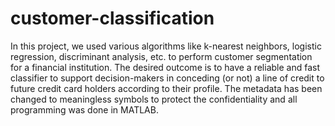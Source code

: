 # customer-classification


In this project, we used various algorithms like k-nearest neighbors, logistic regression, discriminant analysis, etc. to perform customer segmentation for a financial institution. The desired outcome is to have a reliable and fast classifier to support decision-makers in conceding (or not) a line of credit to future credit card holders according to their profile. The metadata has been changed to meaningless symbols to protect the confidentiality and all programming was done in MATLAB. 
